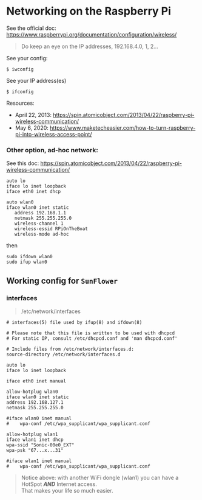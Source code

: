 # Networking on the Raspberry Pi
See the official doc: <https://www.raspberrypi.org/documentation/configuration/wireless/>

> Do keep an eye on the IP addresses, 192.168.4.0, 1, 2...

See your config:
```
$ iwconfig
```
See your IP address(es)
```
$ ifconfig
```

Resources:
- April 22, 2013: https://spin.atomicobject.com/2013/04/22/raspberry-pi-wireless-communication/
- May 6, 2020:  https://www.maketecheasier.com/how-to-turn-raspberry-pi-into-wireless-access-point/


### Other option, ad-hoc network:
See this doc: <https://spin.atomicobject.com/2013/04/22/raspberry-pi-wireless-communication/>
```
auto lo
iface lo inet loopback
iface eth0 inet dhcp

auto wlan0
iface wlan0 inet static
   address 192.168.1.1
   netmask 255.255.255.0
   wireless-channel 1
   wireless-essid RPiOnTheBoat
   wireless-mode ad-hoc
```
then
```
sudo ifdown wlan0
sudo ifup wlan0
```

## Working config for `SunFlower`

### interfaces
> /etc/network/interfaces
```
# interfaces(5) file used by ifup(8) and ifdown(8)

# Please note that this file is written to be used with dhcpcd
# For static IP, consult /etc/dhcpcd.conf and 'man dhcpcd.conf'

# Include files from /etc/network/interfaces.d:
source-directory /etc/network/interfaces.d

auto lo
iface lo inet loopback

iface eth0 inet manual

allow-hotplug wlan0
iface wlan0 inet static
address 192.168.127.1
netmask 255.255.255.0

#iface wlan0 inet manual
#    wpa-conf /etc/wpa_supplicant/wpa_supplicant.conf

allow-hotplug wlan1
iface wlan1 inet dhcp
wpa-ssid "Sonic-00e0_EXT"
wpa-psk "67...x...31"

#iface wlan1 inet manual
#    wpa-conf /etc/wpa_supplicant/wpa_supplicant.conf
```

> Notice above: with another WiFi dongle (wlan1) you can have a HotSpot **_AND_** Internet access.  
> That makes your life so much easier.

